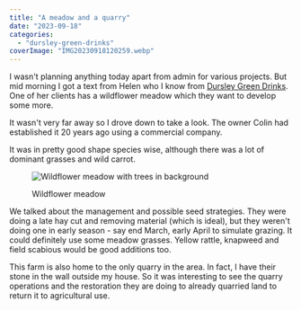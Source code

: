 ```yaml
---
title: "A meadow and a quarry"
date: "2023-09-18"
categories: 
  - "dursley-green-drinks"
coverImage: "IMG20230918120259.webp"
---
```


I wasn't planning anything today apart from admin for various projects. But mid morning I got a text from Helen who I know from [Dursley Green Drinks](https://www.facebook.com/dursleygreendrinks/). One of her clients has a wildflower meadow which they want to develop some more.

It wasn't very far away so I drove down to take a look. The owner Colin had established it 20 years ago using a commercial company.

It was in pretty good shape species wise, although there was a lot of dominant grasses and wild carrot.

<figure>

![Wildflower meadow with trees in background](images/WhatsApp-Image-2023-09-18-at-09.02.02-1024x577.webp)

<figcaption>

Wildflower meadow

</figcaption>

</figure>

We talked about the management and possible seed strategies. They were doing a late hay cut and removing material (which is ideal), but they weren't doing one in early season - say end March, early April to simulate grazing. It could definitely use some meadow grasses. Yellow rattle, knapweed and field scabious would be good additions too.

This farm is also home to the only quarry in the area. In fact, I have their stone in the wall outside my house. So it was interesting to see the quarry operations and the restoration they are doing to already quarried land to return it to agricultural use.

